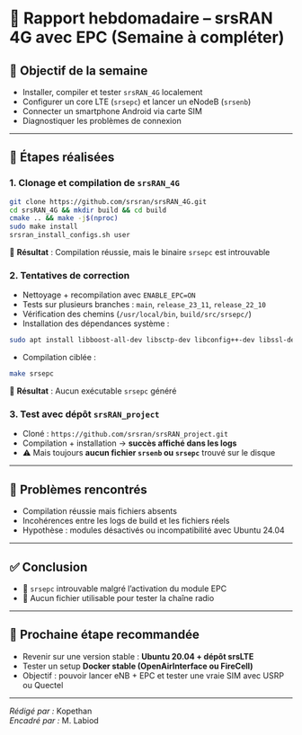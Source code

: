 # 📅 Rapport hebdomadaire – srsRAN 4G avec EPC (Semaine à compléter)

## 🎯 Objectif de la semaine

- Installer, compiler et tester `srsRAN_4G` localement
- Configurer un core LTE (`srsepc`) et lancer un eNodeB (`srsenb`)
- Connecter un smartphone Android via carte SIM
- Diagnostiquer les problèmes de connexion

---

## 🧪 Étapes réalisées

### 1. Clonage et compilation de `srsRAN_4G`
```bash
git clone https://github.com/srsran/srsRAN_4G.git
cd srsRAN_4G && mkdir build && cd build
cmake .. && make -j$(nproc)
sudo make install
srsran_install_configs.sh user
```
📌 **Résultat** : Compilation réussie, mais le binaire `srsepc` est introuvable

### 2. Tentatives de correction

- Nettoyage + recompilation avec `ENABLE_EPC=ON`
- Tests sur plusieurs branches : `main`, `release_23_11`, `release_22_10`
- Vérification des chemins (`/usr/local/bin`, `build/src/srsepc/`)
- Installation des dépendances système :
```bash
sudo apt install libboost-all-dev libsctp-dev libconfig++-dev libssl-dev
```
- Compilation ciblée :
```bash
make srsepc
```
📌 **Résultat** : Aucun exécutable `srsepc` généré

### 3. Test avec dépôt `srsRAN_project`

- Cloné : `https://github.com/srsran/srsRAN_project.git`
- Compilation + installation → **succès affiché dans les logs**
- ⚠️ Mais toujours **aucun fichier `srsenb` ou `srsepc`** trouvé sur le disque

---

## 🛑 Problèmes rencontrés

- Compilation réussie mais fichiers absents
- Incohérences entre les logs de build et les fichiers réels
- Hypothèse : modules désactivés ou incompatibilité avec Ubuntu 24.04

---

## ✅ Conclusion

- 🔹 `srsepc` introuvable malgré l’activation du module EPC
- 🔹 Aucun fichier utilisable pour tester la chaîne radio

---

## 📌 Prochaine étape recommandée

- Revenir sur une version stable : **Ubuntu 20.04 + dépôt srsLTE**
- Tester un setup **Docker stable (OpenAirInterface ou FireCell)**
- Objectif : pouvoir lancer eNB + EPC et tester une vraie SIM avec USRP ou Quectel

---

*Rédigé par :* Kopethan  
*Encadré par :* M. Labiod

